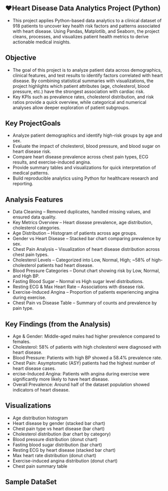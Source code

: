 ## ❤️Heart Disease Data Analytics Project (Python)  
   - This project applies Python-based data analytics to a clinical dataset of 918 patients to uncover key health risk factors and patterns associated with heart disease.
     Using Pandas, Matplotlib, and Seaborn, the project cleans, processes, and visualizes patient health metrics to derive actionable medical insights.

## Objective
   - The goal of this project is to analyze patient data across demographics, clinical features, and test results to identify factors correlated with heart disease.
     By combining statistical summaries with visualizations, the project highlights which patient attributes (age, cholesterol, blood pressure, etc.) have the
     strongest association with cardiac risk.
   - Key KPIs such as prevalence rates, cholesterol distribution, and risk ratios provide a quick overview, while categorical and numerical analyses allow deeper
     exploration of patient subgroups.

## Key ProjectGoals 
   - Analyze patient demographics and identify high-risk groups by age and sex.
   - Evaluate the impact of cholesterol, blood pressure, and blood sugar on heart disease risk.
   - Compare heart disease prevalence across chest pain types, ECG results, and exercise-induced angina.
   - Provide summary tables and visualizations for quick interpretation of medical patterns.
   - Build reproducible analytics using Python for healthcare research and reporting.

## Analysis Features
   - Data Cleaning – Removed duplicates, handled missing values, and ensured data quality.
   - Key Metrics Overview – Heart disease prevalence, age distribution, cholesterol categories.
   - Age Distribution – Histogram of patients across age groups.
   - Gender vs Heart Disease – Stacked bar chart comparing prevalence by sex.
   - Chest Pain Analysis – Visualization of heart disease distribution across chest pain types.
   - Cholesterol Levels – Categorized into Low, Normal, High; ~58% of high-cholesterol patients had heart disease.
   - Blood Pressure Categories – Donut chart showing risk by Low, Normal, and High BP.
   - Fasting Blood Sugar – Normal vs High sugar level distributions.
   - Resting ECG & Max Heart Rate – Associations with disease risk.
   - Exercise-Induced Angina – Proportion of patients experiencing angina during exercise.
   - Chest Pain vs Disease Table – Summary of counts and prevalence by pain type.

## Key Findings (from the Analysis)
   - Age & Gender: Middle-aged males had higher prevalence compared to females. 
   - Cholesterol: 58% of patients with high cholesterol were diagnosed with heart disease.
   - Blood Pressure: Patients with high BP showed a 58.4% prevalence rate.
   - Chest Pain: Asymptomatic (ASY) patients had the highest number of heart disease cases.
   - ercise-Induced Angina: Patients with angina during exercise were significantly more likely to have heart disease.
   - Overall Prevalence: Around half of the dataset population showed indicators of heart disease.

## Visualizations
   - Age distribution histogram
   - Heart disease by gender (stacked bar chart)
   - Chest pain type vs heart disease (bar chart)
   - Cholesterol distribution (bar chart by category)
   - Blood pressure distribution (donut chart)
   - Fasting blood sugar distribution (bar chart)
   - Resting ECG by heart disease (stacked bar chart) 
   - Max heart rate distribution (donut chart)
   - Exercise-induced angina distribution (donut chart)
   - Chest pain summary table
     
## Sample DataSet

